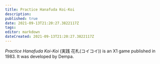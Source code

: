 ```yaml
---
title: Practice Hanafuda Koi-Koi
description: 
published: true
date: 2021-09-13T21:20:27.3822117Z 
tags: 
editor: markdown
dateCreated: 2021-09-13T21:20:27.3822117Z
---
```

_Practice Hanafuda Koi-Koi_ (<span lang='ja'>実践 花札(コイコイ)</span>) is an X1 game published in 1983.
It was developed by Dempa.
